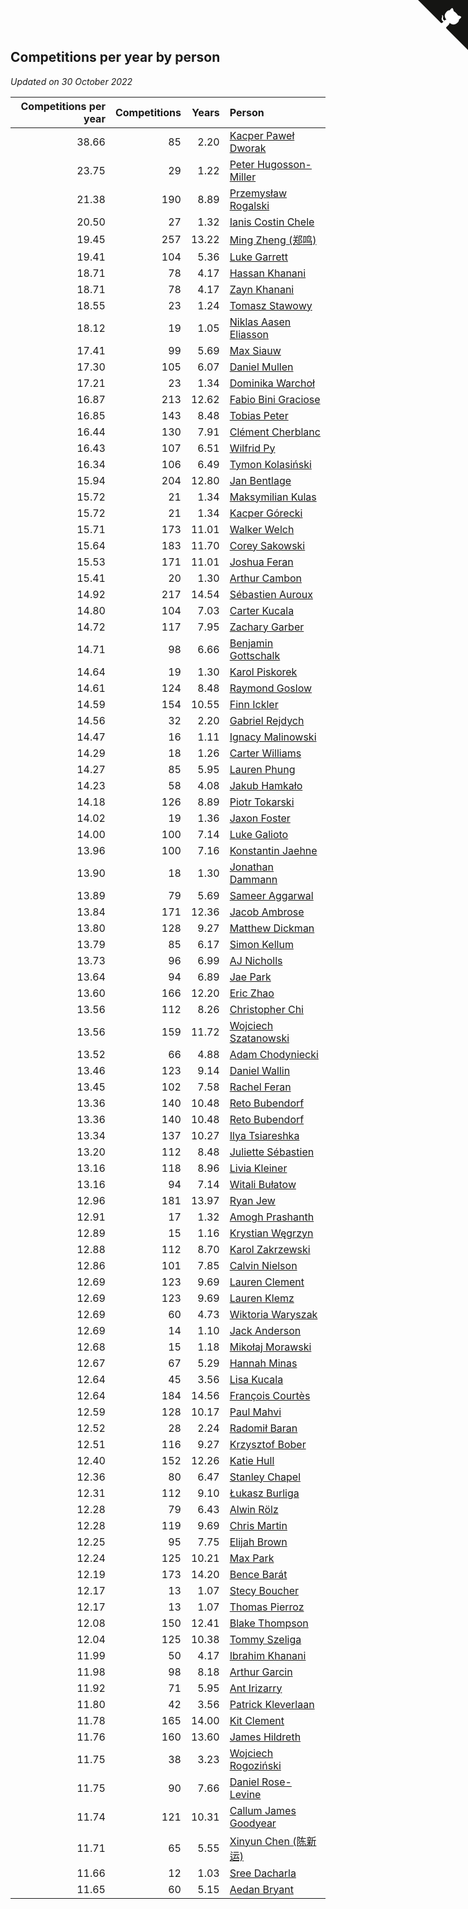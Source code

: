 ## Competitions per year by person

*Updated on 30 October 2022*

| Competitions per year | Competitions | Years | Person |
| ---: | ---: | ---: | :--- |
| 38.66 | 85 | 2.20 | [Kacper Paweł Dworak](https://www.worldcubeassociation.org/persons/2020DWOR01) |
| 23.75 | 29 | 1.22 | [Peter Hugosson-Miller](https://www.worldcubeassociation.org/persons/2021HUGO01) |
| 21.38 | 190 | 8.89 | [Przemysław Rogalski](https://www.worldcubeassociation.org/persons/2013ROGA02) |
| 20.50 | 27 | 1.32 | [Ianis Costin Chele](https://www.worldcubeassociation.org/persons/2021CHEL01) |
| 19.45 | 257 | 13.22 | [Ming Zheng (郑鸣)](https://www.worldcubeassociation.org/persons/2009ZHEN11) |
| 19.41 | 104 | 5.36 | [Luke Garrett](https://www.worldcubeassociation.org/persons/2017GARR05) |
| 18.71 | 78 | 4.17 | [Hassan Khanani](https://www.worldcubeassociation.org/persons/2018KHAN26) |
| 18.71 | 78 | 4.17 | [Zayn Khanani](https://www.worldcubeassociation.org/persons/2018KHAN28) |
| 18.55 | 23 | 1.24 | [Tomasz Stawowy](https://www.worldcubeassociation.org/persons/2021STAW01) |
| 18.12 | 19 | 1.05 | [Niklas Aasen Eliasson](https://www.worldcubeassociation.org/persons/2021ELIA01) |
| 17.41 | 99 | 5.69 | [Max Siauw](https://www.worldcubeassociation.org/persons/2017SIAU02) |
| 17.30 | 105 | 6.07 | [Daniel Mullen](https://www.worldcubeassociation.org/persons/2016MULL04) |
| 17.21 | 23 | 1.34 | [Dominika Warchoł](https://www.worldcubeassociation.org/persons/2021WARC01) |
| 16.87 | 213 | 12.62 | [Fabio Bini Graciose](https://www.worldcubeassociation.org/persons/2010GRAC02) |
| 16.85 | 143 | 8.48 | [Tobias Peter](https://www.worldcubeassociation.org/persons/2014PETE03) |
| 16.44 | 130 | 7.91 | [Clément Cherblanc](https://www.worldcubeassociation.org/persons/2014CHER05) |
| 16.43 | 107 | 6.51 | [Wilfrid Py](https://www.worldcubeassociation.org/persons/2016PYWI01) |
| 16.34 | 106 | 6.49 | [Tymon Kolasiński](https://www.worldcubeassociation.org/persons/2016KOLA02) |
| 15.94 | 204 | 12.80 | [Jan Bentlage](https://www.worldcubeassociation.org/persons/2010BENT01) |
| 15.72 | 21 | 1.34 | [Maksymilian Kulas](https://www.worldcubeassociation.org/persons/2021KULA02) |
| 15.72 | 21 | 1.34 | [Kacper Górecki](https://www.worldcubeassociation.org/persons/2021GORE01) |
| 15.71 | 173 | 11.01 | [Walker Welch](https://www.worldcubeassociation.org/persons/2011WELC01) |
| 15.64 | 183 | 11.70 | [Corey Sakowski](https://www.worldcubeassociation.org/persons/2011SAKO01) |
| 15.53 | 171 | 11.01 | [Joshua Feran](https://www.worldcubeassociation.org/persons/2011FERA01) |
| 15.41 | 20 | 1.30 | [Arthur Cambon](https://www.worldcubeassociation.org/persons/2021CAMB01) |
| 14.92 | 217 | 14.54 | [Sébastien Auroux](https://www.worldcubeassociation.org/persons/2008AURO01) |
| 14.80 | 104 | 7.03 | [Carter Kucala](https://www.worldcubeassociation.org/persons/2015KUCA01) |
| 14.72 | 117 | 7.95 | [Zachary Garber](https://www.worldcubeassociation.org/persons/2014GARB01) |
| 14.71 | 98 | 6.66 | [Benjamin Gottschalk](https://www.worldcubeassociation.org/persons/2016GOTT01) |
| 14.64 | 19 | 1.30 | [Karol Piskorek](https://www.worldcubeassociation.org/persons/2021PISK01) |
| 14.61 | 124 | 8.48 | [Raymond Goslow](https://www.worldcubeassociation.org/persons/2014GOSL01) |
| 14.59 | 154 | 10.55 | [Finn Ickler](https://www.worldcubeassociation.org/persons/2012ICKL01) |
| 14.56 | 32 | 2.20 | [Gabriel Rejdych](https://www.worldcubeassociation.org/persons/2020REJD01) |
| 14.47 | 16 | 1.11 | [Ignacy Malinowski](https://www.worldcubeassociation.org/persons/2021MALI02) |
| 14.29 | 18 | 1.26 | [Carter Williams](https://www.worldcubeassociation.org/persons/2021WILL06) |
| 14.27 | 85 | 5.95 | [Lauren Phung](https://www.worldcubeassociation.org/persons/2016PHUN02) |
| 14.23 | 58 | 4.08 | [Jakub Hamkało](https://www.worldcubeassociation.org/persons/2018HAMK01) |
| 14.18 | 126 | 8.89 | [Piotr Tokarski](https://www.worldcubeassociation.org/persons/2013TOKA01) |
| 14.02 | 19 | 1.36 | [Jaxon Foster](https://www.worldcubeassociation.org/persons/2021FOST01) |
| 14.00 | 100 | 7.14 | [Luke Galioto](https://www.worldcubeassociation.org/persons/2015GALI02) |
| 13.96 | 100 | 7.16 | [Konstantin Jaehne](https://www.worldcubeassociation.org/persons/2015JAEH01) |
| 13.90 | 18 | 1.30 | [Jonathan Dammann](https://www.worldcubeassociation.org/persons/2021DAMM01) |
| 13.89 | 79 | 5.69 | [Sameer Aggarwal](https://www.worldcubeassociation.org/persons/2017AGGA01) |
| 13.84 | 171 | 12.36 | [Jacob Ambrose](https://www.worldcubeassociation.org/persons/2010AMBR01) |
| 13.80 | 128 | 9.27 | [Matthew Dickman](https://www.worldcubeassociation.org/persons/2013DICK01) |
| 13.79 | 85 | 6.17 | [Simon Kellum](https://www.worldcubeassociation.org/persons/2016KELL12) |
| 13.73 | 96 | 6.99 | [AJ Nicholls](https://www.worldcubeassociation.org/persons/2015NICH04) |
| 13.64 | 94 | 6.89 | [Jae Park](https://www.worldcubeassociation.org/persons/2015PARK24) |
| 13.60 | 166 | 12.20 | [Eric Zhao](https://www.worldcubeassociation.org/persons/2010ZHAO19) |
| 13.56 | 112 | 8.26 | [Christopher Chi](https://www.worldcubeassociation.org/persons/2014CHIC01) |
| 13.56 | 159 | 11.72 | [Wojciech Szatanowski](https://www.worldcubeassociation.org/persons/2011SZAT01) |
| 13.52 | 66 | 4.88 | [Adam Chodyniecki](https://www.worldcubeassociation.org/persons/2017CHOD02) |
| 13.46 | 123 | 9.14 | [Daniel Wallin](https://www.worldcubeassociation.org/persons/2013WALL03) |
| 13.45 | 102 | 7.58 | [Rachel Feran](https://www.worldcubeassociation.org/persons/2015FERA01) |
| 13.36 | 140 | 10.48 | [Reto Bubendorf](https://www.worldcubeassociation.org/persons/2012BUBE01) |
| 13.36 | 140 | 10.48 | [Reto Bubendorf](https://www.worldcubeassociation.org/persons/2012BUBE01) |
| 13.34 | 137 | 10.27 | [Ilya Tsiareshka](https://www.worldcubeassociation.org/persons/2012TERE01) |
| 13.20 | 112 | 8.48 | [Juliette Sébastien](https://www.worldcubeassociation.org/persons/2014SEBA01) |
| 13.16 | 118 | 8.96 | [Livia Kleiner](https://www.worldcubeassociation.org/persons/2013KLEI03) |
| 13.16 | 94 | 7.14 | [Witali Bułatow](https://www.worldcubeassociation.org/persons/2015BUAT01) |
| 12.96 | 181 | 13.97 | [Ryan Jew](https://www.worldcubeassociation.org/persons/2008JEWR01) |
| 12.91 | 17 | 1.32 | [Amogh Prashanth](https://www.worldcubeassociation.org/persons/2021PRAS01) |
| 12.89 | 15 | 1.16 | [Krystian Węgrzyn](https://www.worldcubeassociation.org/persons/2021WEGR01) |
| 12.88 | 112 | 8.70 | [Karol Zakrzewski](https://www.worldcubeassociation.org/persons/2014ZAKR01) |
| 12.86 | 101 | 7.85 | [Calvin Nielson](https://www.worldcubeassociation.org/persons/2014NIEL03) |
| 12.69 | 123 | 9.69 | [Lauren Clement](https://www.worldcubeassociation.org/persons/2013KLEM01) |
| 12.69 | 123 | 9.69 | [Lauren Klemz](https://www.worldcubeassociation.org/persons/2013KLEM01) |
| 12.69 | 60 | 4.73 | [Wiktoria Waryszak](https://www.worldcubeassociation.org/persons/2018WARY01) |
| 12.69 | 14 | 1.10 | [Jack Anderson](https://www.worldcubeassociation.org/persons/2021ANDE05) |
| 12.68 | 15 | 1.18 | [Mikołaj Morawski](https://www.worldcubeassociation.org/persons/2021MORA01) |
| 12.67 | 67 | 5.29 | [Hannah Minas](https://www.worldcubeassociation.org/persons/2017MINA04) |
| 12.64 | 45 | 3.56 | [Lisa Kucala](https://www.worldcubeassociation.org/persons/2019KUCA01) |
| 12.64 | 184 | 14.56 | [François Courtès](https://www.worldcubeassociation.org/persons/2008COUR01) |
| 12.59 | 128 | 10.17 | [Paul Mahvi](https://www.worldcubeassociation.org/persons/2012MAHV01) |
| 12.52 | 28 | 2.24 | [Radomił Baran](https://www.worldcubeassociation.org/persons/2020BARA02) |
| 12.51 | 116 | 9.27 | [Krzysztof Bober](https://www.worldcubeassociation.org/persons/2013BOBE01) |
| 12.40 | 152 | 12.26 | [Katie Hull](https://www.worldcubeassociation.org/persons/2010HULL01) |
| 12.36 | 80 | 6.47 | [Stanley Chapel](https://www.worldcubeassociation.org/persons/2016CHAP04) |
| 12.31 | 112 | 9.10 | [Łukasz Burliga](https://www.worldcubeassociation.org/persons/2013BURL01) |
| 12.28 | 79 | 6.43 | [Alwin Rölz](https://www.worldcubeassociation.org/persons/2016ROLZ01) |
| 12.28 | 119 | 9.69 | [Chris Martin](https://www.worldcubeassociation.org/persons/2013MART03) |
| 12.25 | 95 | 7.75 | [Elijah Brown](https://www.worldcubeassociation.org/persons/2015BROW03) |
| 12.24 | 125 | 10.21 | [Max Park](https://www.worldcubeassociation.org/persons/2012PARK03) |
| 12.19 | 173 | 14.20 | [Bence Barát](https://www.worldcubeassociation.org/persons/2008BARA01) |
| 12.17 | 13 | 1.07 | [Stecy Boucher](https://www.worldcubeassociation.org/persons/2021BOUC01) |
| 12.17 | 13 | 1.07 | [Thomas Pierroz](https://www.worldcubeassociation.org/persons/2021PIER01) |
| 12.08 | 150 | 12.41 | [Blake Thompson](https://www.worldcubeassociation.org/persons/2010THOM03) |
| 12.04 | 125 | 10.38 | [Tommy Szeliga](https://www.worldcubeassociation.org/persons/2012SZEL01) |
| 11.99 | 50 | 4.17 | [Ibrahim Khanani](https://www.worldcubeassociation.org/persons/2018KHAN27) |
| 11.98 | 98 | 8.18 | [Arthur Garcin](https://www.worldcubeassociation.org/persons/2014GARC27) |
| 11.92 | 71 | 5.95 | [Ant Irizarry](https://www.worldcubeassociation.org/persons/2016IRIZ02) |
| 11.80 | 42 | 3.56 | [Patrick Kleverlaan](https://www.worldcubeassociation.org/persons/2019KLEV01) |
| 11.78 | 165 | 14.00 | [Kit Clement](https://www.worldcubeassociation.org/persons/2008CLEM01) |
| 11.76 | 160 | 13.60 | [James Hildreth](https://www.worldcubeassociation.org/persons/2009HILD01) |
| 11.75 | 38 | 3.23 | [Wojciech Rogoziński](https://www.worldcubeassociation.org/persons/2019ROGO04) |
| 11.75 | 90 | 7.66 | [Daniel Rose-Levine](https://www.worldcubeassociation.org/persons/2015ROSE01) |
| 11.74 | 121 | 10.31 | [Callum James Goodyear](https://www.worldcubeassociation.org/persons/2012GOOD02) |
| 11.71 | 65 | 5.55 | [Xinyun Chen (陈新运)](https://www.worldcubeassociation.org/persons/2017CHEN36) |
| 11.66 | 12 | 1.03 | [Sree Dacharla](https://www.worldcubeassociation.org/persons/2021DACH01) |
| 11.65 | 60 | 5.15 | [Aedan Bryant](https://www.worldcubeassociation.org/persons/2017BRYA06) |


<a href="https://github.com/jonatanklosko/wca_statistics" class="github-corner" aria-label="View source on Github"><svg width="80" height="80" viewBox="0 0 250 250" style="fill:#151513; color:#fff; position: absolute; top: 0; border: 0; right: 0;" aria-hidden="true"><path d="M0,0 L115,115 L130,115 L142,142 L250,250 L250,0 Z"></path><path d="M128.3,109.0 C113.8,99.7 119.0,89.6 119.0,89.6 C122.0,82.7 120.5,78.6 120.5,78.6 C119.2,72.0 123.4,76.3 123.4,76.3 C127.3,80.9 125.5,87.3 125.5,87.3 C122.9,97.6 130.6,101.9 134.4,103.2" fill="currentColor" style="transform-origin: 130px 106px;" class="octo-arm"></path><path d="M115.0,115.0 C114.9,115.1 118.7,116.5 119.8,115.4 L133.7,101.6 C136.9,99.2 139.9,98.4 142.2,98.6 C133.8,88.0 127.5,74.4 143.8,58.0 C148.5,53.4 154.0,51.2 159.7,51.0 C160.3,49.4 163.2,43.6 171.4,40.1 C171.4,40.1 176.1,42.5 178.8,56.2 C183.1,58.6 187.2,61.8 190.9,65.4 C194.5,69.0 197.7,73.2 200.1,77.6 C213.8,80.2 216.3,84.9 216.3,84.9 C212.7,93.1 206.9,96.0 205.4,96.6 C205.1,102.4 203.0,107.8 198.3,112.5 C181.9,128.9 168.3,122.5 157.7,114.1 C157.9,116.9 156.7,120.9 152.7,124.9 L141.0,136.5 C139.8,137.7 141.6,141.9 141.8,141.8 Z" fill="currentColor" class="octo-body"></path></svg></a><style>.github-corner:hover .octo-arm{animation:octocat-wave 560ms ease-in-out}@keyframes octocat-wave{0%,100%{transform:rotate(0)}20%,60%{transform:rotate(-25deg)}40%,80%{transform:rotate(10deg)}}@media (max-width:500px){.github-corner:hover .octo-arm{animation:none}.github-corner .octo-arm{animation:octocat-wave 560ms ease-in-out}}</style>
